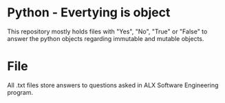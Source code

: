 # Python - Evertying is object
This repository mostly holds files with "Yes", "No", "True" or "False" to answer the  python objects regarding immutable and mutable objects.


# File
All .txt files store answers to questions asked in ALX Software Engineering program.

